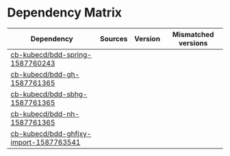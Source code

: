 # Dependency Matrix

Dependency | Sources | Version | Mismatched versions
---------- | ------- | ------- | -------------------
[cb-kubecd/bdd-spring-1587760243](https://github.com/cb-kubecd/bdd-spring-1587760243.git) |  | []() | 
[cb-kubecd/bdd-gh-1587761365](https://github.com/cb-kubecd/bdd-gh-1587761365.git) |  | []() | 
[cb-kubecd/bdd-sbhg-1587761365](https://github.com/cb-kubecd/bdd-sbhg-1587761365.git) |  | []() | 
[cb-kubecd/bdd-nh-1587761365](https://github.com/cb-kubecd/bdd-nh-1587761365.git) |  | []() | 
[cb-kubecd/bdd-ghfjxy-import-1587763541](https://github.com/cb-kubecd/bdd-ghfjxy-import-1587763541.git) |  | []() | 
